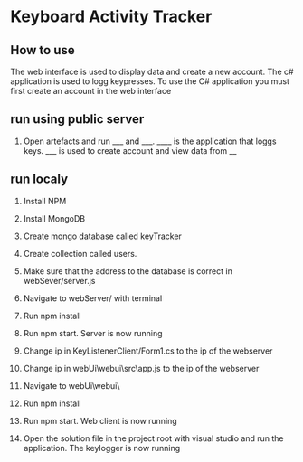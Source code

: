 # Keyboard Activity Tracker

## How to use

The web interface is used to display data and create a new account. The c# application is used to logg keypresses. To use the C# application you must first create an account in the web interface

## run using public server

1. Open artefacts and run ___ and ___. ____ is the application that loggs keys. ___ is used to create account and view data from __

## run localy

1. Install NPM

2. Install MongoDB

3. Create mongo database called keyTracker

4. Create collection called users.

5. Make sure that the address to the database is correct in webSever/server.js

6. Navigate to webServer/ with terminal

7. Run npm install

8. Run npm start. Server is now running 

9. Change ip in KeyListenerClient/Form1.cs to the ip of the webserver

10. Change ip in webUi\webui\src\app.js to the ip of the webserver

11. Navigate to webUi\webui\ 

12. Run npm install

13. Run npm start. Web client is now running

14. Open the solution file in the project root with visual studio and run the application. The keylogger is now running


